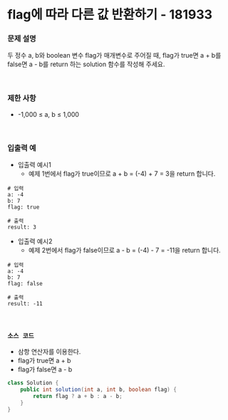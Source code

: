 # flag에 따라 다른 값 반환하기 - 181933

### 문제 설명

두 정수 a, b와 boolean 변수 flag가 매개변수로 주어질 때, flag가 true면 a + b를 false면 a - b를 return 하는 solution 함수를 작성해 주세요.  

<br/>

### 제한 사항

 - -1,000 ≤ a, b ≤ 1,000

<br/>

### 입출력 예

 - 입출력 예시1
    - 예제 1번에서 flag가 true이므로 a + b = (-4) + 7 = 3을 return 합니다.
```
# 입력
a: -4
b: 7
flag: true

# 출력
result: 3
```

 - 입출력 예시2
    - 예제 2번에서 flag가 false이므로 a - b = (-4) - 7 = -11을 return 합니다.
```
# 입력
a: -4
b: 7
flag: false

# 출력
result: -11
```

<br/>

### `소스 코드`

 - 삼항 연산자를 이용한다.
 - flag가 true면 a + b
 - flag가 false면 a - b
```Java
class Solution {
    public int solution(int a, int b, boolean flag) {
        return flag ? a + b : a - b;
    }
}
```
